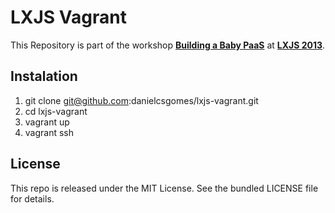 # LXJS Vagrant

This Repository is part of the workshop **[Building a Baby PaaS](http://2013.lxjs.org/workshops#docker)** at **[LXJS 2013](http://2013.lxjs.org/)**.

## Instalation

 1. git clone git@github.com:danielcsgomes/lxjs-vagrant.git
 2. cd lxjs-vagrant
 3. vagrant up
 4. vagrant ssh

## License

This repo is released under the MIT License. See the bundled LICENSE file for details.